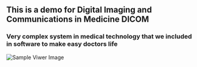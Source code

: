 ## This is a demo for Digital Imaging and Communications in Medicine DICOM
### Very complex system in medical technology that we included in software to make easy doctors life
![Sample Viwer Image]([https://example.com/path/to/image.jpg](https://raw.githubusercontent.com/RimaAkter46/CSE-Lab-Courses/c0ddef6eef9a5fb819a28b7d48fd2b22c8db7a5d/Special/Software%20Project%20Design%20and%20Development/Lab%20Project/DICOMViwer/ViwerWebApp/wwwroot/images/viwer-demo.png))

